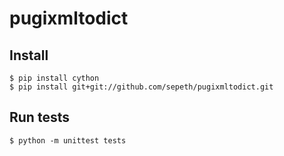 # pugixmltodict

## Install

    $ pip install cython
    $ pip install git+git://github.com/sepeth/pugixmltodict.git

## Run tests

    $ python -m unittest tests
